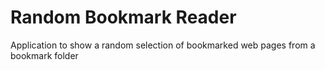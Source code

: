 # Random Bookmark Reader
Application to show a random selection of bookmarked web pages from a bookmark folder
